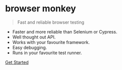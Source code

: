 # browser monkey

> Fast and reliable browser testing

- Faster and more reliable than Selenium or Cypress.
- Well thought out API.
- Works with your favourite framework.
- Easy debugging.
- Runs in your favourite test runner.

[Get Started](introduction)
